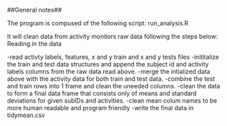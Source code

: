 ##General notes##

The program is compused of the following script:
run\_analysis.R

It will clean data from activity monitors raw data following the steps below:
Reading in the data

-read activty labels, features, x and y train and x and y tests files
-inititalize the train and test data structures and append the subject id and activity labels columns from the raw data read above.
-merge the intialized data above with the activity data for both train and test data.
-combine the test and train rows into 1 frame and clean the uneeded columns.
-clean the data to form a final data frame that consists only of means and standard deviations for given subIDs and activities.
-clean mean colum names to be more human readable and program friendly
-write the final data in tidymean.csv
